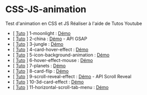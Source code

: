 # CSS-JS-animation
Test d'animation en CSS et JS
Réaliser à l'aide de Tutos Youtube

- [ [Tuto](https://www.youtube.com/watch?v=1wfeqDyMUx4&ab_channel=OnlineTutorials) ] 1-moonlight : [Démo](https://linelinlove.github.io/CSS-JS-animation/1-moonlight/index.html)
- [ [Tuto](https://www.youtube.com/watch?v=Yo3j_Dx4u7c&ab_channel=TrueCoder) ] 2-china : [Démo](https://linelinlove.github.io/CSS-JS-animation/2-china/index.html) - API GSAP
- [ [Tuto](https://www.youtube.com/watch?v=kmM6mqvnxcs&ab_channel=Codehal) ] 3-jungle : [Démo](https://linelinlove.github.io/CSS-JS-animation/3-jungle/index.html)
- [ [Tuto](https://www.youtube.com/watch?v=8b2mTq0Xrtw&ab_channel=OnlineTutorials) ] 4-card-hover-effect : [Démo](https://linelinlove.github.io/CSS-JS-animation/4-card-hover-effect/index.html)
- [ [Tuto](https://www.youtube.com/watch?v=fDSd2fudits&ab_channel=OnlineTutorials) ] 5-icon-background-animation : [Démo](https://linelinlove.github.io/CSS-JS-animation/5-icon-background-animation/index.html)
- [ [Tuto](https://www.youtube.com/watch?v=htGfnF1zN4g&ab_channel=Hyperplexed) ] 6-hover-effect-mouse : [Démo](https://linelinlove.github.io/CSS-JS-animation/6-hover-effect-mouse/index.html)
- [ [Tuto](https://www.youtube.com/watch?v=ntg6tbGxP3k&ab_channel=CodingSnow) ] 7-planets : [Démo](https://linelinlove.github.io/CSS-JS-animation/7-planets/index.html)
- [ [Tuto](https://www.youtube.com/watch?v=QGVXmoZWZuw&ab_channel=TylerPotts) ] 8-card-flip : [Démo](https://linelinlove.github.io/CSS-JS-animation/8-card-flip/index.html)
- [ [Tuto](https://www.youtube.com/watch?v=Zwa5z9Ws7y4&ab_channel=CodingSnow) ] 9-scroll-reveal-effect : [Démo](https://linelinlove.github.io/CSS-JS-animation/9-scroll-reveal-effect/index.html) - API Scroll Reveal
- [ [Tuto](https://www.youtube.com/watch?v=Z-3tPXf9a7M&ab_channel=KevinPowell) ] 10-3d-card-effect : [Démo](https://linelinlove.github.io/CSS-JS-animation/10-3d-card-effect/index.html)
- [ [Tuto](https://www.youtube.com/watch?v=as01ehtBN0Y&ab_channel=CodingSnow) ] 11-horizontal-scroll-tab-menu : [Démo](https://linelinlove.github.io/CSS-JS-animation/11-horizontal-scroll-tab-menu/index.html)